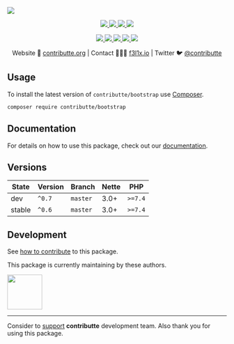 ![](https://heatbadger.now.sh/github/readme/contributte/bootstrap/)

<p align=center>
  <a href="https://github.com/contributte/bootstrap/actions">
    <img src="https://badgen.net/github/checks/contributte/bootstrap/master?cache=300">
  </a>
  <a href="https://coveralls.io/r/contributte/bootstrap">
    <img src="https://badgen.net/coveralls/c/github/contributte/bootstrap?cache=300">
  </a>
  <a href="https://packagist.org/packages/contributte/bootstrap">
    <img src="https://badgen.net/packagist/dm/contributte/bootstrap">
  </a>
  <a href="https://packagist.org/packages/contributte/bootstrap">
    <img src="https://badgen.net/packagist/v/contributte/bootstrap">
  </a>
</p>
<p align=center>
  <a href="https://packagist.org/packages/contributte/bootstrap">
    <img src="https://badgen.net/packagist/php/contributte/bootstrap">
  </a>
  <a href="https://github.com/contributte/bootstrap">
    <img src="https://badgen.net/github/license/contributte/bootstrap">
  </a>
  <a href="http://bit.ly/apittegitter">
    <img src="https://badgen.net/badge/chat/apitte/cyan">
  </a>
  <a href="https://bit.ly/cttfo">
    <img src="https://badgen.net/badge/support/forum/yellow">
  </a>
  <a href="https://contributte.org/partners.html">
    <img src="https://badgen.net/badge/become/a%20patron/F96854">
  </a>
<p>

<p align=center>
Website 🚀 <a href="https://contributte.org">contributte.org</a> | Contact 👨🏻‍💻 <a href="https://f3l1x.io">f3l1x.io</a> | Twitter 🐦 <a href="https://twitter.com/contributte">@contributte</a>
</p>

## Usage

To install the latest version of `contributte/bootstrap` use [Composer](https://getcomposer.org).

```bash
composer require contributte/bootstrap
```

## Documentation

For details on how to use this package, check out our [documentation](.docs).

## Versions

| State       | Version | Branch   | Nette | PHP     |
|-------------|---------|----------|-------|---------|
| dev         | `^0.7`  | `master` | 3.0+  | `>=7.4` |
| stable      | `^0.6`  | `master` | 3.0+  | `>=7.4` |

## Development

See [how to contribute](https://contributte.org/contributing.html) to this package.

This package is currently maintaining by these authors.

<a href="https://github.com/f3l1x">
  <img width="80" height="80" src="https://avatars2.githubusercontent.com/u/538058?v=3&s=80">
</a>

-----

Consider to [support](https://contributte.org/partners) **contributte** development team.
Also thank you for using this package.
